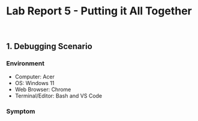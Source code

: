 # Lab Report 5 - Putting it All Together

<br>

## 1. Debugging Scenario

### Environment
- Computer: Acer
- OS: Windows 11
- Web Browser: Chrome
- Terminal/Editor: Bash and VS Code

### Symptom
